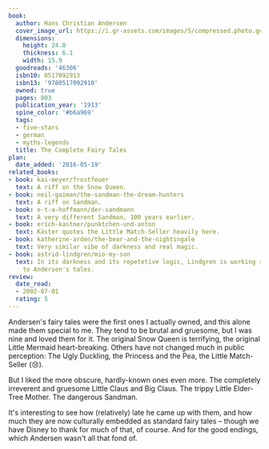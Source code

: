 ```yaml
---
book:
  author: Hans Christian Andersen
  cover_image_url: https://i.gr-assets.com/images/S/compressed.photo.goodreads.com/books/1385233181l/46306.jpg
  dimensions:
    height: 24.0
    thickness: 6.1
    width: 15.9
  goodreads: '46306'
  isbn10: 0517092913
  isbn13: '9780517092910'
  owned: true
  pages: 803
  publication_year: '1913'
  spine_color: '#b6a969'
  tags:
  - five-stars
  - german
  - myths-legends
  title: The Complete Fairy Tales
plan:
  date_added: '2016-05-19'
related_books:
- book: kai-meyer/frostfeuer
  text: A riff on the Snow Queen.
- book: neil-gaiman/the-sandman-the-dream-hunters
  text: A riff on Sandman.
- book: e-t-a-hoffmann/der-sandmann
  text: A very different Sandman, 100 years earlier.
- book: erich-kastner/punktchen-und-anton
  text: Käster quotes the Little Match-Seller heavily here.
- book: katherine-arden/the-bear-and-the-nightingale
  text: Very similar vibe of darkness and real magic.
- book: astrid-lindgren/mio-my-son
  text: In its darkness and its repetetive logic, Lindgren is working really close
    to Andersen's tales.
review:
  date_read:
  - 2002-07-01
  rating: 5
---
```


Andersen's fairy tales were the first ones I actually owned, and this alone made them special to me. They tend to be
brutal and gruesome, but I was nine and loved them for it. The original Snow Queen is terrifying, the original Little
Mermaid heart-breaking. Others have not changed much in public perception: The Ugly Duckling, the Princess and the Pea,
the Little Match-Seller (😢).

But I liked the more obscure, hardly-known ones even more. The completely irreverent and gruesome Little Claus and Big
Claus. The trippy Little Elder-Tree Mother. The dangerous Sandman.

It's interesting to see how (relatively) late he came up with them, and how much they are now culturally embedded as
standard fairy tales – though we have Disney to thank for much of that, of course. And for the good endings, which
Andersen wasn't all that fond of.
